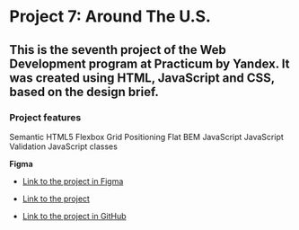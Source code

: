 # Project 7: Around The U.S.

## This is the seventh project of the Web Development program at Practicum by Yandex. It was created using HTML, JavaScript and CSS, based on the design brief.

### Project features
Semantic HTML5
Flexbox
Grid
Positioning
Flat BEM
JavaScript
JavaScript Validation
JavaScript classes


**Figma**

- [Link to the project in Figma](https://www.figma.com/file/m79HxYeZpOXRw0Tz2eZGOV/Sprint-5%3A-Around-The-U.S.-%7C-desktop-%2B-mobile?node-id=0%3A1)

- [Link to the project](https://sabinawinehouse.github.io/web_project_4/)

- [Link to the project in GitHub](https://github.com/SabinaWinehouse/web_project_4)
